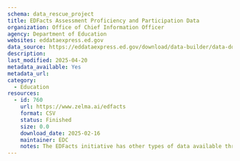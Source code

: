 ```yaml
---
schema: data_rescue_project 
title: EDFacts Assessment Proficiency and Participation Data
organization: Office of Chief Information Officer
agency: Department of Education
websites: eddataexpress.ed.gov
data_source: https://eddataexpress.ed.gov/download/data-builder/data-download-tool?f%5B0%5D=school_year%3A2022-2023&f%5B1%5D=state_name%3AALABAMA
description: 
last_modified: 2025-04-20
metadata_available: Yes
metadata_url: 
category:
  - Education 
resources:
  - id: 760
    url: https://www.zelma.ai/edfacts
    format: CSV
    status: Finished
    size: 0.0
    download_date: 2025-02-16
    maintainer: EDC
    notes: The EDFacts initiative has other types of data available through the ED Data Express. The archived data currently only include the assessment performance and participation rate data files.
---
```

